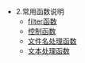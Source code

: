 * 2.常用函数说明
   * [filter函数](filter函数.md)
   * [控制函数](控制函数.md)
   * [文件名处理函数](文件名处理函数.md)
   * [文本处理函数](文本处理函数.md)
